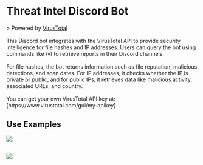 <h1>Threat Intel Discord Bot</h1>
> Powered by <a href="https://www.virustotal.com/gui/home/upload">VirusTotal</a>
<br><br>
This Discord bot integrates with the VirusTotal API to provide security intelligence for file hashes and IP addresses. Users can query the bot using commands like /vt <hash or IP> to retrieve reports in their Discord channels.
<br><br>
For file hashes, the bot returns information such as file reputation, malicious detections, and scan dates. For IP addresses, it checks whether the IP is private or public, and for public IPs, it retrieves data like malicious activity, associated URLs, and country.
<br><br>
You can get your own VirusTotal API key at: [https://www.virustotal.com/gui/my-apikey]
<h2>Use Examples</h2>
<img src="https://github.com/user-attachments/assets/31ece941-ad4e-4107-9ebc-4d83b0a4d3c1"/>

<h2></h2>
<img src="https://github.com/user-attachments/assets/10263847-ba30-469f-8a54-a9d1a416053b"/>
